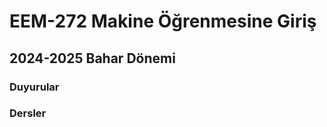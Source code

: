 # EEM-272 Makine Öğrenmesine Giriş

## 2024-2025 Bahar Dönemi


### Duyurular

### Dersler


<!-- -
- [Hafta 1](./dersler/01.md): Temel Excel özellikleri ve formül kullanımı 
- [Hafta 2](./dersler/02.md): C# konsol örnekleri
- [Hafta 3](./dersler/03.md): C# form uygulamaları
- [Hafta 4](./dersler/04.md): Python programı, editörler, Jupyter, Programlamaya giriş.
- [Hafta 5](./dersler/05.md): 
- [Hafta 6](./dersler/06.md): 
- [Hafta 7](./dersler/07.md): 
- [Hafta 8](./dersler/08.md): 
- [Hafta 9](./dersler/09.md): Global değişken, Sınıf
- [Hafta 10](./dersler/10.md): NumPy
- [Hafta 11](./dersler/11.md): Matplotlib
- [Hafta 12](./dersler/12.md): Görüntü işleme, OpenCV - 1
- [Hafta 13](./dersler/13.md): Görüntü işleme, OpenCV - 2
- [Hafta 14](./dersler/14.md): Raspberry Pi GPIO Programlama





kaynak:

https://github.com/pytopia/Python-Programming/tree/main/Lectures

[Hafta 2](./dersler/02.md): Sıralı LED yakma söndürmek örnekleri, random fonksiyonu, ikili sayıcı
- [Hafta 3](./dersler/03.md): input pin modu, pull-up, pull-down dirençleri, millis() fonksiyonu 
- [Hafta 4](./dersler/04.md): Yazılımla debounce, 7 segmentli gösterge, BCD to 7 segment decoder entegresi
- [Hafta 5](./dersler/05.md): 8-bit kaydırma yazmacı uygulamaları, RGB LED, 16x2 LCD
- [Hafta 6](./dersler/06.md): Analog okuma, map() fonksiyonu, analogWrite() - PWM sinyali
- [Hafta 7](./dersler/07.md): LCD uygulamaları, motor sürme, RGB LED analogWrite(), servo motor, osiloskop ve röle kullanımı

#### Python Programlama

- [Hafta 8](./dersler/08.md): print, dir, help, str.title fonksiyonlarının kullanımı, listeler, sort metodu,
- [Hafta 9](./dersler/09.md): 
- [Hafta 10](./dersler/10.md): 
- [Hafta 11](./dersler/11.md): 
- [Hafta 12](./dersler/12.md): 
- [Hafta 13](./dersler/13.md): 
- [Hafta 14](./dersler/14.md): 

#### Kaynaklar
- [Tinkercad](https://www.tinkercad.com)
Kaydolduktan sonra Tasarımlar -> Yeni -> Devre linkerini takip ederek Arduino tasarım ve kodlamaları yapılabilir.
- [Arduino Language Reference Sayfası](https://www.arduino.cc/reference/en/)
- [Arduino Built-in Examples](https://docs.arduino.cc/built-in-examples/)

#### Kitaplar
[Hiperkitap](https://www.hiperkitap.com/) ve [Turcademy](https://www.turcademy.com/tr) sitelerine üniversitemiz üye olduğundan bu sitedeki kitaplara ücretsiz ulaşabilirsiniz.   
Kampus dışı erişim ayarları için [tıklayınız](https://bidb.isparta.edu.tr/tr/servisler/kampus-disi-erisim-6932s.html).
- [Projeler ile arduino, Erdal Delebe](https://www.hiperkitap.com/projeler-ile-arduino)
- [Arduino atölyesi, Erdal Delebe](https://www.hiperkitap.com/arduino-atolyesi)
- [Herkes için arduino, Gökhan Su](https://www.hiperkitap.com/herkes-icin-arduino) 

-->



